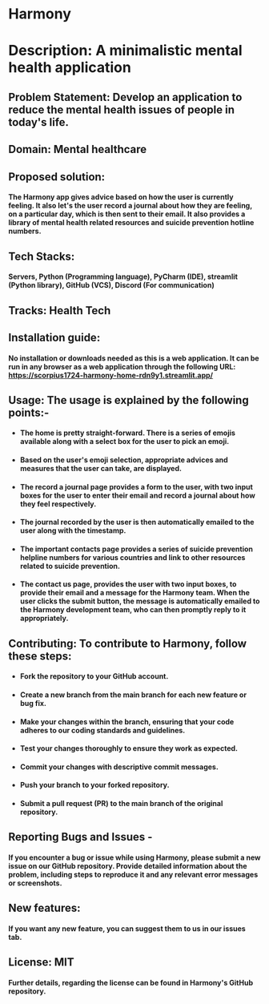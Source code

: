 # Harmony
# Description: A minimalistic mental health application
## Problem Statement: Develop an application to reduce the mental health issues of people in today's life.
## Domain: Mental healthcare
## Proposed solution: 
#### The Harmony app gives advice based on how the user is currently feeling. It also let's the user record a journal about how they are feeling, on a particular day, which is then sent to their email. It also provides a library of mental health related resources and suicide prevention hotline numbers.
## Tech Stacks: 
#### Servers, Python (Programming language), PyCharm (IDE), streamlit (Python library), GitHub (VCS), Discord (For communication)
## Tracks: Health Tech
## Installation guide: 
#### No installation or downloads needed as this is a web application. It can be run in any browser as a web application through the following URL: https://scorpius1724-harmony-home-rdn9y1.streamlit.app/
## Usage: The usage is explained by the following points:-
- #### The home is pretty straight-forward. There is a series of emojis available along with a select box for the user to pick an emoji. 
- #### Based on the user's emoji selection, appropriate advices and measures that the user can take, are displayed.
- #### The record a journal page provides a form to the user, with two input boxes for the user to enter their email and record a journal about how they feel respectively.
- #### The journal recorded by the user is then automatically emailed to the user along with the timestamp.
- #### The important contacts page provides a series of suicide prevention helpline numbers for various countries and link to other resources related to suicide prevention.
- #### The contact us page, provides the user with two input boxes, to provide their email and a message for the Harmony team. When the user clicks the submit button, the message is automatically emailed to the Harmony development team, who can then promptly reply to it appropriately.
## Contributing: To contribute to Harmony, follow these steps:
- #### Fork the repository to your GitHub account.
- #### Create a new branch from the main branch for each new feature or bug fix.
- #### Make your changes within the branch, ensuring that your code adheres to our coding standards and guidelines.
- #### Test your changes thoroughly to ensure they work as expected.
- #### Commit your changes with descriptive commit messages.
- #### Push your branch to your forked repository.
- #### Submit a pull request (PR) to the main branch of the original repository.
## Reporting Bugs and Issues - 
#### If you encounter a bug or issue while using Harmony, please submit a new issue on our GitHub repository. Provide detailed information about the problem, including steps to reproduce it and any relevant error messages or screenshots.
## New features:
#### If you want any new feature, you can suggest them to us in our issues tab.
## License: MIT 
#### Further details, regarding the license can be found in Harmony's GitHub repository.